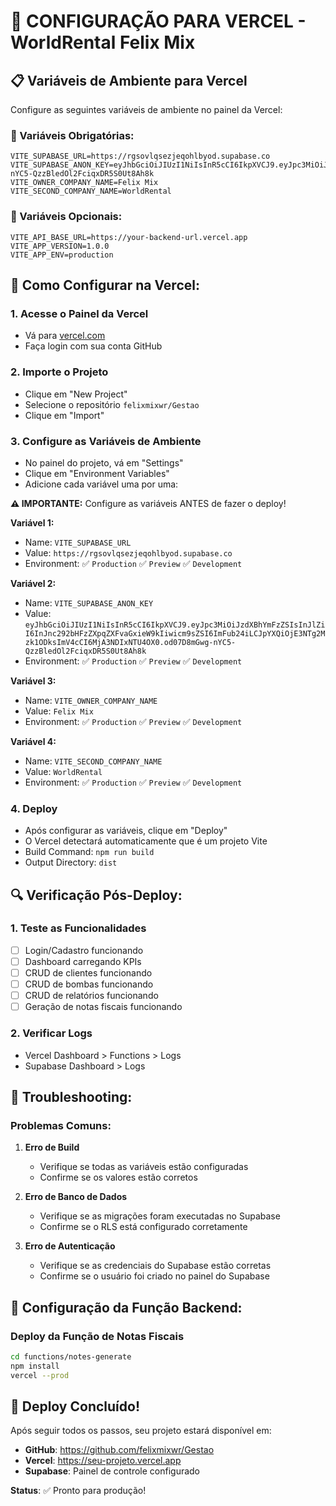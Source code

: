 # 🚀 CONFIGURAÇÃO PARA VERCEL - WorldRental Felix Mix

## 📋 Variáveis de Ambiente para Vercel

Configure as seguintes variáveis de ambiente no painel da Vercel:

### 🔧 Variáveis Obrigatórias:

```
VITE_SUPABASE_URL=https://rgsovlqsezjeqohlbyod.supabase.co
VITE_SUPABASE_ANON_KEY=eyJhbGciOiJIUzI1NiIsInR5cCI6IkpXVCJ9.eyJpc3MiOiJzdXBhYmFzZSIsInJlZiI6InJnc292bHFzZXpqZXFvaGxieW9kIiwicm9sZSI6ImFub24iLCJpYXQiOjE3NTg2Mzk1ODksImV4cCI6MjA3NDIxNTU4OX0.od07D8mGwg-nYC5-QzzBledOl2FciqxDR5S0Ut8Ah8k
VITE_OWNER_COMPANY_NAME=Felix Mix
VITE_SECOND_COMPANY_NAME=WorldRental
```

### 🔧 Variáveis Opcionais:

```
VITE_API_BASE_URL=https://your-backend-url.vercel.app
VITE_APP_VERSION=1.0.0
VITE_APP_ENV=production
```

## 📝 Como Configurar na Vercel:

### 1. Acesse o Painel da Vercel
- Vá para [vercel.com](https://vercel.com)
- Faça login com sua conta GitHub

### 2. Importe o Projeto
- Clique em "New Project"
- Selecione o repositório `felixmixwr/Gestao`
- Clique em "Import"

### 3. Configure as Variáveis de Ambiente
- No painel do projeto, vá em "Settings"
- Clique em "Environment Variables"
- Adicione cada variável uma por uma:

**⚠️ IMPORTANTE:** Configure as variáveis ANTES de fazer o deploy!

**Variável 1:**
- Name: `VITE_SUPABASE_URL`
- Value: `https://rgsovlqsezjeqohlbyod.supabase.co`
- Environment: ✅ `Production` ✅ `Preview` ✅ `Development`

**Variável 2:**
- Name: `VITE_SUPABASE_ANON_KEY`
- Value: `eyJhbGciOiJIUzI1NiIsInR5cCI6IkpXVCJ9.eyJpc3MiOiJzdXBhYmFzZSIsInJlZiI6InJnc292bHFzZXpqZXFvaGxieW9kIiwicm9sZSI6ImFub24iLCJpYXQiOjE3NTg2Mzk1ODksImV4cCI6MjA3NDIxNTU4OX0.od07D8mGwg-nYC5-QzzBledOl2FciqxDR5S0Ut8Ah8k`
- Environment: ✅ `Production` ✅ `Preview` ✅ `Development`

**Variável 3:**
- Name: `VITE_OWNER_COMPANY_NAME`
- Value: `Felix Mix`
- Environment: ✅ `Production` ✅ `Preview` ✅ `Development`

**Variável 4:**
- Name: `VITE_SECOND_COMPANY_NAME`
- Value: `WorldRental`
- Environment: ✅ `Production` ✅ `Preview` ✅ `Development`

### 4. Deploy
- Após configurar as variáveis, clique em "Deploy"
- O Vercel detectará automaticamente que é um projeto Vite
- Build Command: `npm run build`
- Output Directory: `dist`

## 🔍 Verificação Pós-Deploy:

### 1. Teste as Funcionalidades
- [ ] Login/Cadastro funcionando
- [ ] Dashboard carregando KPIs
- [ ] CRUD de clientes funcionando
- [ ] CRUD de bombas funcionando
- [ ] CRUD de relatórios funcionando
- [ ] Geração de notas fiscais funcionando

### 2. Verificar Logs
- Vercel Dashboard > Functions > Logs
- Supabase Dashboard > Logs

## 🚨 Troubleshooting:

### Problemas Comuns:

1. **Erro de Build**
   - Verifique se todas as variáveis estão configuradas
   - Confirme se os valores estão corretos

2. **Erro de Banco de Dados**
   - Verifique se as migrações foram executadas no Supabase
   - Confirme se o RLS está configurado corretamente

3. **Erro de Autenticação**
   - Verifique se as credenciais do Supabase estão corretas
   - Confirme se o usuário foi criado no painel do Supabase

## 📱 Configuração da Função Backend:

### Deploy da Função de Notas Fiscais
```bash
cd functions/notes-generate
npm install
vercel --prod
```

## 🎉 Deploy Concluído!

Após seguir todos os passos, seu projeto estará disponível em:
- **GitHub**: https://github.com/felixmixwr/Gestao
- **Vercel**: https://seu-projeto.vercel.app
- **Supabase**: Painel de controle configurado

**Status**: ✅ Pronto para produção!

